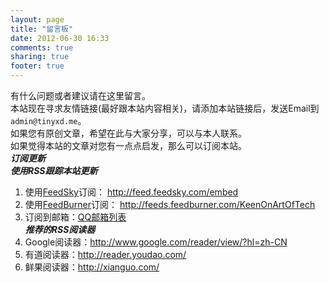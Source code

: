 ```yaml
---
layout: page
title: "留言板"
date: 2012-06-30 16:33
comments: true
sharing: true
footer: true
---
```

有什么问题或者建议请在这里留言。   
本站现在寻求友情链接(最好跟本站内容相关)，请添加本站链接后，发送Email到`admin@tinyxd.me`。   
如果您有原创文章，希望在此与大家分享，可以与本人联系。   
如果觉得本站的文章对您有一点点启发，那么可以订阅本站。   
***订阅更新***   
***使用RSS跟踪本站更新***   
1.	使用[FeedSky](http://feed.feedsky.com/embed)订阅： <http://feed.feedsky.com/embed>   
2.	使用[FeedBurner](http://feeds.feedburner.com/KeenOnArtOfTech)订阅： <http://feeds.feedburner.com/KeenOnArtOfTech>   
3.	订阅到邮箱：[QQ邮箱列表](http://list.qq.com/cgi-bin/qf_invite?id=4f662a68045d0977ec73fb3a220b90dddfad59ade4a0eb6b)  
***推荐的RSS阅读器***   
1.	Google阅读器：<http://www.google.com/reader/view/?hl=zh-CN>   
2.	有道阅读器：<http://reader.youdao.com/>   
3.	鲜果阅读器：<http://xianguo.com/>



